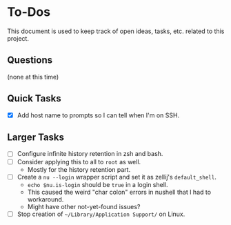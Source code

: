 # To-Dos

This document is used to keep track of open ideas, tasks, etc. related to this project.

## Questions

(none at this time)

## Quick Tasks

- [x] Add host name to prompts so I can tell when I'm on SSH.

## Larger Tasks

- [ ] Configure infinite history retention in zsh and bash.
- [ ] Consider applying this to all to `root` as well.
    - Mostly for the history retention part.
- [ ] Create a `nu --login` wrapper script and set it as zellij's `default_shell`.
    - `echo $nu.is-login` should be `true` in a login shell.
    - This caused the weird "char colon" errors in nushell that I had to workaround.
    - Might have other not-yet-found issues?
- [ ] Stop creation of `~/Library/Application Support/` on Linux.
